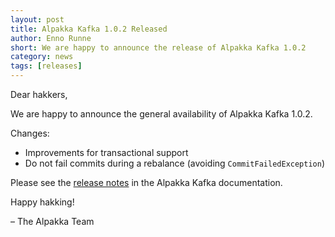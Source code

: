 ```yaml
---
layout: post
title: Alpakka Kafka 1.0.2 Released
author: Enno Runne
short: We are happy to announce the release of Alpakka Kafka 1.0.2
category: news
tags: [releases]
---
```


Dear hakkers,

We are happy to announce the general availability of Alpakka Kafka 1.0.2.

Changes:

* Improvements for transactional support
* Do not fail commits during a rebalance (avoiding `CommitFailedException`)

Please see the [release notes](https://doc.akka.io/docs/alpakka-kafka/current/release-notes/1.0.x.html#1-0-2) in the Alpakka Kafka documentation.

Happy hakking!

– The Alpakka Team
